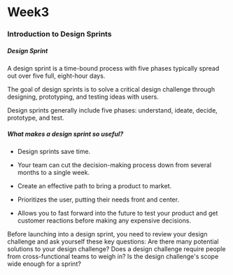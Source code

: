 # Week3

### Introduction to Design Sprints 

##### Design Sprint 
A design sprint is a time-bound process with five phases typically spread out over five full, eight-hour days.

The goal of design sprints is to solve a critical design challenge through designing, prototyping, and testing ideas with users.

Design sprints generally include five phases: understand, ideate, decide, prototype, and test.

##### What makes a design sprint so useful? 
- Design sprints save time. 

- Your team can cut the decision-making process down from several months to a single week. 

- Create an effective path to bring a product to market.

- Prioritizes the user, putting their needs front and center. 

- Allows you to fast forward into the future to test your product and get customer reactions before making any expensive decisions.

Before launching into a design sprint, you need to review your design challenge and ask yourself these key questions: Are there many potential solutions to your design challenge? Does a design challenge require people from cross-functional teams to weigh in? Is the design challenge's scope wide enough for a sprint?